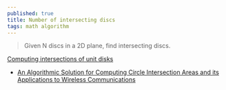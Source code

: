 ```yaml
---
published: true
title: Number of intersecting discs
tags: math algorithm
---
```

> Given N discs in a 2D plane, find intersecting discs.

[Computing intersections of unit disks](https://mathoverflow.net/questions/383572/computing-intersections-of-unit-disks/383576#383576)
- [An Algorithmic Solution for
Computing Circle Intersection Areas and
its Applications to Wireless Communications](https://arxiv.org/pdf/1204.3569.pdf)